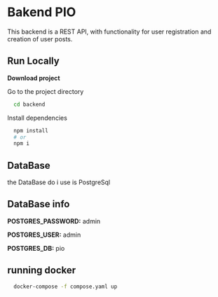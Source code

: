 
# Bakend PIO
This backend is a REST API, with functionality for user registration and creation of user posts.

## Run Locally

**Download project**

Go to the project directory

```bash
  cd backend
```

Install dependencies

```bash
  npm install
  # or
  npm i
```

## DataBase
the DataBase do i use is PostgreSql

## DataBase info
**POSTGRES_PASSWORD:** admin

**POSTGRES_USER:** admin

**POSTGRES_DB:** pio


## running docker

```bash
  docker-compose -f compose.yaml up
```
